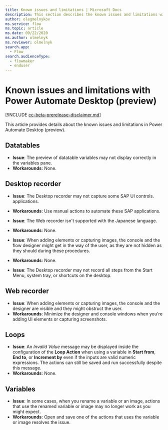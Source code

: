 ```yaml
---
title: Known issues and limitations | Microsoft Docs
description: This section describes the known issues and limitations with Power Automate Desktop Preview.
author: olegmelnykov
ms.service: flow
ms.topic: article
ms.date: 09/22/2020
ms.author: olmelnyk
ms.reviewer: olmelnyk
search.app: 
  - Flow
search.audienceType: 
  - flowmaker
  - enduser
---
```


# Known issues and limitations with Power Automate Desktop (preview)

[!INCLUDE [cc-beta-prerelease-disclaimer.md](../../includes/cc-beta-prerelease-disclaimer.md)]

This article provides details about the known issues and limitations in Power Automate Desktop (preview).

## Datatables

- **Issue**: The preview of datatable variables may not display correctly in the variables pane.
- **Workarounds**: None.


## Desktop recorder

- **Issue**: The Desktop recorder may not capture some SAP UI controls. applications.
- **Workarounds**: Use manual actions to automate these SAP applications.

- **Issue**: The Web recorder isn't supported with the Japanese language.
- **Workarounds**: None.

- **Issue**: When adding elements or capturing images, the console and the flow designer might get in the way of the user, as they are not hidden as they should during these procedures.
- **Workarounds**: None.

- **Issue**: The Desktop recorder may not record all steps from the Start Menu, system tray, or shortcuts on the desktop. 


## Web recorder

- **Issue**: When adding elements or capturing images, the console and the designer are visible and they might obstruct the user.
- **Workarounds**: Minimize the designer and console windows when you're adding UI elements or capturing screenshots. 


## Loops
- **Issue**: An *Invalid Value* message may be displayed inside the configuration of the **Loop Action** when using a variable in **Start from**, **End to**, or **Increment by** even if the inputs are valid numeric expressions. The actions can still be saved and run successfully despite this message.
- **Workarounds**: None.

## Variables
- **Issue**: In some cases, when you rename a variable or an image, actions that use the renamed variable or image may no longer work as you might expect. 
- **Workarounds**: Open and save one of the actions that uses the variable or image resolves the issue.